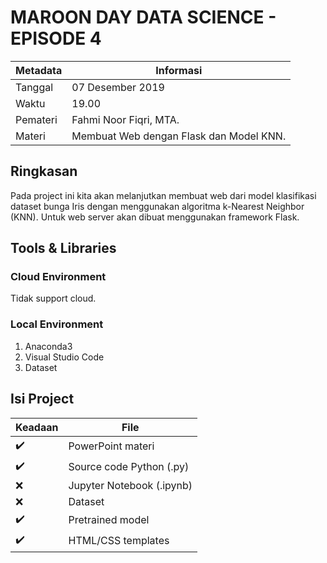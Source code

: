 # MAROON DAY DATA SCIENCE - EPISODE 4

Metadata|Informasi
----|-----
Tanggal|07 Desember 2019
Waktu|19.00
Pemateri|Fahmi Noor Fiqri, MTA.
Materi|Membuat Web dengan Flask dan Model KNN.

## Ringkasan

Pada project ini kita akan melanjutkan membuat web dari model klasifikasi dataset bunga Iris dengan menggunakan algoritma k-Nearest Neighbor (KNN). Untuk web server akan dibuat menggunakan framework Flask.

## Tools & Libraries

### Cloud Environment

Tidak support cloud.

### Local Environment

1. Anaconda3
2. Visual Studio Code
3. Dataset

## Isi Project

Keadaan|File
---|---
:heavy_check_mark:|PowerPoint materi
:heavy_check_mark:|Source code Python (.py)
:x:|Jupyter Notebook (.ipynb)
:x:|Dataset
:heavy_check_mark:|Pretrained model
:heavy_check_mark:|HTML/CSS templates
